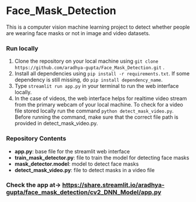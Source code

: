 # Face_Mask_Detection
This is a computer vision machine learning project to detect whether people are wearing face masks or not in image and video datasets.

### Run locally
1. Clone the repository on your local machine using `git clone https://github.com/aradhya-gupta/Face_Mask_Detection.git` .
2. Install all dependencies using `pip install -r requirements.txt`. If some dependency is still missing, do `pip install dependency_name`.
3. Type `streamlit run app.py` in your terminal to run the web interface locally.
4. In the case of videos, the web interface helps for realtime video stream from the primary webcam of your local machine. To check for a video file stored locally run the command `python detect_mask_video.py`. Before running the command, make sure that the correct file path is provided in detect_mask_video.py.

### Repository Contents
- **app.py**: base file for the streamlit web interface
- **train_mask_detector.py**: file to train the model for detecting face masks
- **mask_detector.model**: model to detect face masks
- **detect_mask_video.py**: file to detect masks in a video file

### Check the app at-> https://share.streamlit.io/aradhya-gupta/face_mask_detection/cv2_DNN_Model/app.py
